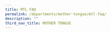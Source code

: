 ```yaml
---
title: MTL FAQ
permalink: /departments/mother-tongue/mtl-faq/
description: ""
third_nav_title: MOTHER TONGUE
---
```

